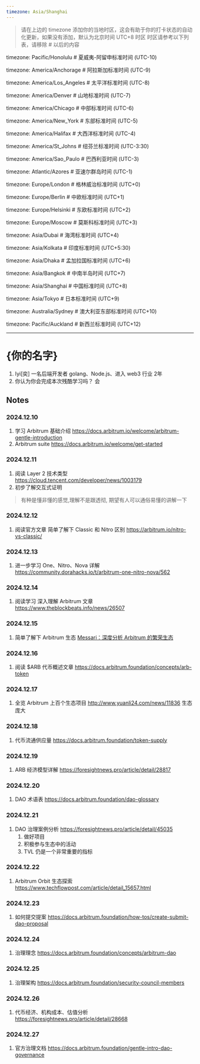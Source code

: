 ```yaml
---
timezone: Asia/Shanghai
---
```


> 请在上边的 timezone 添加你的当地时区，这会有助于你的打卡状态的自动化更新，如果没有添加，默认为北京时间 UTC+8 时区
> 时区请参考以下列表，请移除 # 以后的内容

timezone: Pacific/Honolulu # 夏威夷-阿留申标准时间 (UTC-10)

timezone: America/Anchorage # 阿拉斯加标准时间 (UTC-9)

timezone: America/Los_Angeles # 太平洋标准时间 (UTC-8)

timezone: America/Denver # 山地标准时间 (UTC-7)

timezone: America/Chicago # 中部标准时间 (UTC-6)

timezone: America/New_York # 东部标准时间 (UTC-5)

timezone: America/Halifax # 大西洋标准时间 (UTC-4)

timezone: America/St_Johns # 纽芬兰标准时间 (UTC-3:30)

timezone: America/Sao_Paulo # 巴西利亚时间 (UTC-3)

timezone: Atlantic/Azores # 亚速尔群岛时间 (UTC-1)

timezone: Europe/London # 格林威治标准时间 (UTC+0)

timezone: Europe/Berlin # 中欧标准时间 (UTC+1)

timezone: Europe/Helsinki # 东欧标准时间 (UTC+2)

timezone: Europe/Moscow # 莫斯科标准时间 (UTC+3)

timezone: Asia/Dubai # 海湾标准时间 (UTC+4)

timezone: Asia/Kolkata # 印度标准时间 (UTC+5:30)

timezone: Asia/Dhaka # 孟加拉国标准时间 (UTC+6)

timezone: Asia/Bangkok # 中南半岛时间 (UTC+7)

timezone: Asia/Shanghai # 中国标准时间 (UTC+8)

timezone: Asia/Tokyo # 日本标准时间 (UTC+9)

timezone: Australia/Sydney # 澳大利亚东部标准时间 (UTC+10)

timezone: Pacific/Auckland # 新西兰标准时间 (UTC+12)

---

# {你的名字}

1. Iyi[奕] 一名后端开发者 golang、Node.js、进入 web3 行业 2年
2. 你认为你会完成本次残酷学习吗？ 会

## Notes

<!-- Content_START -->

### 2024.12.10

1. 学习 Arbitrum 基础介绍 https://docs.arbitrum.io/welcome/arbitrum-gentle-introduction
2. Arbitrum suite https://docs.arbitrum.io/welcome/get-started

### 2024.12.11

1. 阅读 Layer 2 技术类型 https://cloud.tencent.com/developer/news/1003179
2. 初步了解交互式证明
> 有种是懂非懂的感觉,理解不是跟透彻, 期望有人可以通俗易懂的讲解一下

### 2024.12.12

1. 阅读官方文章 简单了解下 Classic 和 Nitro 区别 https://arbitrum.io/nitro-vs-classic/

### 2024.12.13

1. 进一步学习 One、Nitro、Nova 详解 https://community.dorahacks.io/t/arbitrum-one-nitro-nova/562

### 2024.12.14

1. 阅读学习 深入理解 Arbitrum 文章 https://www.theblockbeats.info/news/26507

### 2024.12.15

1. 简单了解下 Arbitrum 生态 [Messari：深度分析 Arbitrum 的繁荣生态](https://www.theblockbeats.info/news/35982)

### 2024.12.16

1. 阅读 $ARB 代币概述文章  https://docs.arbitrum.foundation/concepts/arb-token

### 2024.12.17

1. 全览 Arbitrum 上百个生态项目 http://www.yuanli24.com/news/11836 生态庞大

### 2024.12.18

1. 代币流通供应量 https://docs.arbitrum.foundation/token-supply

### 2024.12.19

1. ARB 经济模型详解 https://foresightnews.pro/article/detail/28817

### 2024.12.20

1. DAO 术语表 https://docs.arbitrum.foundation/dao-glossary

### 2024.12.21

1. DAO 治理案例分析 https://foresightnews.pro/article/detail/45035
   1. 做好项目
   2. 积极参与生态中的活动
   3. TVL 仍是一个非常重要的指标

### 2024.12.22

1. Arbitrum Orbit 生态探索 https://www.techflowpost.com/article/detail_15657.html

### 2024.12.23

1. 如何提交提案 https://docs.arbitrum.foundation/how-tos/create-submit-dao-proposal

### 2024.12.24

1. 治理理念 https://docs.arbitrum.foundation/concepts/arbitrum-dao

### 2024.12.25

1. 治理架构 https://docs.arbitrum.foundation/security-council-members

### 2024.12.26

1. 代币经济、机构成本、估值分析 https://foresightnews.pro/article/detail/28668

### 2024.12.27

1. 官方治理文档 https://docs.arbitrum.foundation/gentle-intro-dao-governance


<!-- Content_END -->
